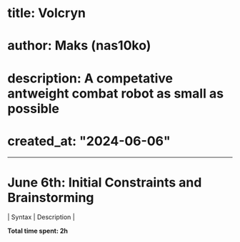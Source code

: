 # title: Volcryn
# author: Maks (nas10ko)
# description: A competative antweight combat robot as small as possible
# created_at: "2024-06-06"
---

# June 6th: Initial Constraints and Brainstorming

 | Syntax | Description |

**Total time spent: 2h**
